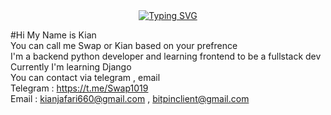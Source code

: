 <div align=Center>
  <a href="https://git.io/typing-svg"><img src="https://readme-typing-svg.herokuapp.com?  
  font=Fira+Code&weight=500&size=40&duration=2000&pause=400&color=232BF7&center=true&vCenter=true&width=435&lines=Hi+There+%F0%9F%91%8B;Name's+Kian" 
  alt="Typing SVG" /></a>
</div>



#Hi My Name is Kian <br />
You can call me Swap or Kian based on your prefrence <br />
I'm a backend python developer and learning frontend to be a fullstack dev <br />
Currently I'm learning Django <br />
You can contact via telegram , email <br />
Telegram : https://t.me/Swap1019 <br />
Email : kianjafari660@gmail.com , bitpinclient@gmail.com <br />
